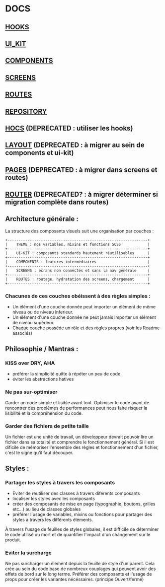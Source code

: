 # DOCS

## [HOOKS](./components/hooks/README.md)

## [UI_KIT](./ui-kit/README.md)

## [COMPONENTS](./new_components/README.md)

## [SCREENS](./screens/README.md)

## [ROUTES](./routes/README.md)

## [REPOSITORY](./repository/README.md)

## [HOCS](./components/hocs/README.md) (DEPRECATED : utiliser les hooks)

## [LAYOUT](./components/layout/README.md) (DEPRECATED : à migrer au sein de components et ui-kit)

## [PAGES](./components/pages/README.md) (DEPRECATED : à migrer dans screens et routes)

## [ROUTER](./components/router/README.md) (DEPRECATED? : à migrer déterminer si migration complète dans routes)

## Architecture générale :

La structure des composants visuels suit une organisation par couches :

```
+---------------------------------------------------------------+
|    THEME : nos variables, mixins et fonctions SCSS            |
+---------------------------------------------------------------+
|    UI-KIT : composants standards hautement réutilisables      |
+---------------------------------------------------------------+
|    COMPONENTS : features intermédiaires                       |
+---------------------------------------------------------------+
|    SCREENS : écrans non connéctés et sans la nav générale     |
+---------------------------------------------------------------+
|    ROUTES : routage, hydratation des screens, chargement      |
+---------------------------------------------------------------+
```

### Chacunes de ces couches obéissent à des règles simples :

- Un élément d'une couche donnée peut importer un élément de même niveau ou de niveau inferieur.
- Un élément d'une couche donnée ne peut jamais importer un élément de niveau supérieur.
- Chaque couche possède un rôle et des règles propres (voir les Readme associés)

## Philosophie / Mantras :

### KISS over DRY, AHA

- préférer la simplicité quitte à répéter un peu de code
- éviter les abstractions hatives

### Ne pas sur-optimiser

Garder un code simple et lisible avant tout. Optimiser le code avant de rencontrer des problèmes de performances peut nous faire risquer la lisibilité et la compréhension du code.

### Garder des fichiers de petite taille

Un fichier est une unité de travail, un développeur devrait pouvoir lire un fichier dans sa totalité et comprendre le fonctionnement général. Si il est dificile de mémoriser l'ensemble des règles et fonctionnement d'un fichier, c'est le signe qu'il faut découper.

## Styles :

### Partager les styles à travers les composants

- Eviter de réutiliser des classes à travers diférents composants
- localiser les styles avec les composants
- créer des composants de mise en page (typographie, boutons, grilles etc...) au lieu de classes globales
- préférer l'usage de variables, mixins ou fonctions pour partager des styles à travers les différents éléments.

À travers l'usage de feuilles de styles globales, il est difficile de déterminer le code utilisé ou mort et de quantifier l'impact d'un changement sur le produit.

### Eviter la surcharge

Ne pas surcharger un élément depuis la feuille de style d'un parent. Cela crée au sein du code base de nombreux couplages qui peuvent avoir des effets de bord sur le long terme. Préférer des composants et l'usage de props pour créer les variantes nécéssaires. (principe Ouvert/fermé)
